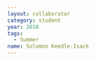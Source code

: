 ```yaml
---
layout: collaborator
category: student
year: 2018
tags:
  - Summer
name: Solomon Keedle-Isack
---
```

